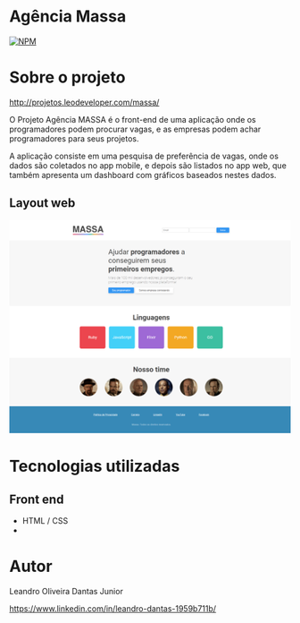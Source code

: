 # Agência Massa 
[![NPM](https://img.shields.io/npm/l/react)](https://github.com/leandrosuy/projetomassa/blob/main/LICENSE) 

# Sobre o projeto

http://projetos.leodeveloper.com/massa/

O Projeto Agência MASSA é o front-end de uma aplicação onde os programadores podem procurar vagas, e as empresas podem achar programadores para seus projetos.

A aplicação consiste em uma pesquisa de preferência de vagas, onde os dados são coletados no app mobile, e depois são listados no app web, que também apresenta um dashboard com gráficos baseados nestes dados.

## Layout web
![Web 1](https://github.com/leandrosuy/assets/blob/main/projetos.leodeveloper.com_massa_.png)

# Tecnologias utilizadas

## Front end
- HTML / CSS
- 

# Autor

Leandro Oliveira Dantas Junior

https://www.linkedin.com/in/leandro-dantas-1959b711b/
